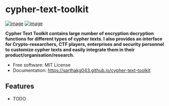 # cypher-text-toolkit


[![image](https://img.shields.io/pypi/v/cypher-text-toolkit.svg)](https://pypi.python.org/pypi/cypher-text-toolkit)
[![image](https://img.shields.io/conda/vn/conda-forge/cypher-text-toolkit.svg)](https://anaconda.org/conda-forge/cypher-text-toolkit)


**Cypher Text Toolkit contains large number of encryption decryption functions for different types of cypher texts. I also provides an interface for Crypto-researchers, CTF players, enterprises and security personnel to customize cypher texts and easily integrate them in their product/organisation/research.**


-   Free software: MIT License
-   Documentation: https://sarthakg043.github.io/cypher-text-toolkit
    

## Features

-   TODO
